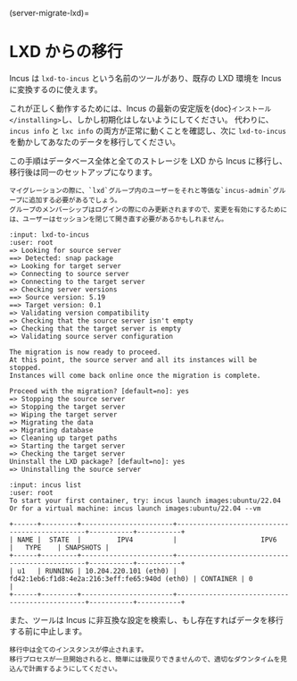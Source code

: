 (server-migrate-lxd)=
# LXD からの移行

Incus は `lxd-to-incus` という名前のツールがあり、既存の LXD 環境を Incus に変換するのに使えます。

これが正しく動作するためには、Incus の最新の安定版を{doc}`インストール </installing>`し、しかし初期化はしないようにしてください。
代わりに、`incus info` と `lxc info` の両方が正常に動くことを確認し、次に `lxd-to-incus` を動かしてあなたのデータを移行してください。

この手順はデータベース全体と全てのストレージを LXD から Incus に移行し、移行後は同一のセットアップになります。

```{note}
マイグレーションの際に、`lxd`グループ内のユーザーをそれと等価な`incus-admin`グループに追加する必要があるでしょう。
グループのメンバーシップはログインの際にのみ更新されますので、変更を有効にするためには、ユーザーはセッションを閉じて開き直す必要があるかもしれません。
```

```{terminal}
:input: lxd-to-incus
:user: root
=> Looking for source server
==> Detected: snap package
=> Looking for target server
=> Connecting to source server
=> Connecting to the target server
=> Checking server versions
==> Source version: 5.19
==> Target version: 0.1
=> Validating version compatibility
=> Checking that the source server isn't empty
=> Checking that the target server is empty
=> Validating source server configuration

The migration is now ready to proceed.
At this point, the source server and all its instances will be stopped.
Instances will come back online once the migration is complete.

Proceed with the migration? [default=no]: yes
=> Stopping the source server
=> Stopping the target server
=> Wiping the target server
=> Migrating the data
=> Migrating database
=> Cleaning up target paths
=> Starting the target server
=> Checking the target server
Uninstall the LXD package? [default=no]: yes
=> Uninstalling the source server
```

```{terminal}
:input: incus list
:user: root
To start your first container, try: incus launch images:ubuntu/22.04
Or for a virtual machine: incus launch images:ubuntu/22.04 --vm

+------+---------+-----------------------+-----------------------------------------------+-----------+-----------+
| NAME |  STATE  |         IPV4          |                     IPV6                      |   TYPE    | SNAPSHOTS |
+------+---------+-----------------------+-----------------------------------------------+-----------+-----------+
| u1   | RUNNING | 10.204.220.101 (eth0) | fd42:1eb6:f1d8:4e2a:216:3eff:fe65:940d (eth0) | CONTAINER | 0         |
+------+---------+-----------------------+-----------------------------------------------+-----------+-----------+
```

また、ツールは Incus に非互換な設定を検索し、もし存在すればデータを移行する前に中止します。

```{warning}
移行中は全てのインスタンスが停止されます。
移行プロセスが一旦開始されると、簡単には後戻りできませんので、適切なダウンタイムを見込んで計画するようにしてください。
```
